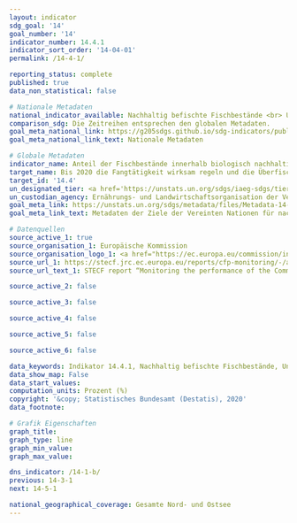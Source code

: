 ```yaml
---
layout: indicator
sdg_goal: '14'
goal_number: '14'
indicator_number: 14.4.1
indicator_sort_order: '14-04-01'
permalink: /14-4-1/

reporting_status: complete
published: true
data_non_statistical: false

# Nationale Metadaten
national_indicator_available: Nachhaltig befischte Fischbestände <br> Untersuchte Fischbestände zu den wirtschaftlich genutzten Beständen
comparison_sdg: Die Zeitreihen entsprechen den globalen Metadaten.
goal_meta_national_link: https://g205sdgs.github.io/sdg-indicators/public/MetaDe/14.4.1.pdf
goal_meta_national_link_text: Nationale Metadaten

# Globale Metadaten
indicator_name: Anteil der Fischbestände innerhalb biologisch nachhaltiger Grenzen
target_name: Bis 2020 die Fangtätigkeit wirksam regeln und die Überfischung, die illegale, ungemeldete und unregulierte Fischerei und zerstörerische Fangpraktiken beenden und wissenschaftlich fundierte Bewirtschaftungspläne umsetzen, um die Fischbestände in kürzestmöglicher Zeit mindestens auf einen Stand zurückzuführen, der den höchstmöglichen Dauerertrag unter Berücksichtigung ihrer biologischen Merkmale sichert
target_id: '14.4'
un_designated_tier: <a href='https://unstats.un.org/sdgs/iaeg-sdgs/tier-classification/' title='Klicken Sie hier um weitere Informationen zur UN-Tier-Klassifikation zu erhalten.'>Tier I</a>
un_custodian_agency: Ernährungs- und Landwirtschaftsorganisation der Vereinten Nationen (FAO)
goal_meta_link: https://unstats.un.org/sdgs/metadata/files/Metadata-14-04-01.pdf
goal_meta_link_text: Metadaten der Ziele der Vereinten Nationen für nachhaltige Entwicklung

# Datenquellen
source_active_1: true
source_organisation_1: Europäische Kommission
source_organisation_logo_1: <a href="https://ec.europa.eu/commission/index_en"><img src="https://g205sdgs.github.io/sdg-indicators/public/OrgImgDe/europeancommission.png" alt="Logo europeancommission" style="height:60px; width:148px"/></a>
source_url_1: https://stecf.jrc.ec.europa.eu/reports/cfp-monitoring/-/asset_publisher/oz5O/document/id/1697425
source_url_text_1: STECF report “Monitoring the performance of the Common Fisheries Policy (STECF-17-04)”

source_active_2: false

source_active_3: false

source_active_4: false

source_active_5: false

source_active_6: false

data_keywords: Indikator 14.4.1, Nachhaltig befischte Fischbestände, Untersuchte Fischbestände zu den wirtschaftlich genutzten Beständen, Ernährungs- und Landwirtschaftsorganisation der Vereinten Nationen (FAO)
data_show_map: False
data_start_values: 
computation_units: Prozent (%)
copyright: '&copy; Statistisches Bundesamt (Destatis), 2020'
data_footnote: 

# Grafik Eigenschaften
graph_title: 
graph_type: line
graph_min_value: 
graph_max_value: 

dns_indicator: /14-1-b/
previous: 14-3-1
next: 14-5-1

national_geographical_coverage: Gesamte Nord- und Ostsee
---
```


<span></span>